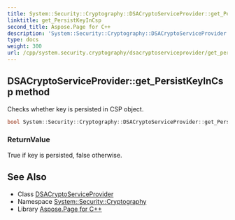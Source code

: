 ```yaml
---
title: System::Security::Cryptography::DSACryptoServiceProvider::get_PersistKeyInCsp method
linktitle: get_PersistKeyInCsp
second_title: Aspose.Page for C++
description: 'System::Security::Cryptography::DSACryptoServiceProvider::get_PersistKeyInCsp method. Checks whether key is persisted in CSP object in C++.'
type: docs
weight: 300
url: /cpp/system.security.cryptography/dsacryptoserviceprovider/get_persistkeyincsp/
---
```

## DSACryptoServiceProvider::get_PersistKeyInCsp method


Checks whether key is persisted in CSP object.

```cpp
bool System::Security::Cryptography::DSACryptoServiceProvider::get_PersistKeyInCsp() const
```


### ReturnValue

True if key is persisted, false otherwise.

## See Also

* Class [DSACryptoServiceProvider](../)
* Namespace [System::Security::Cryptography](../../)
* Library [Aspose.Page for C++](../../../)
